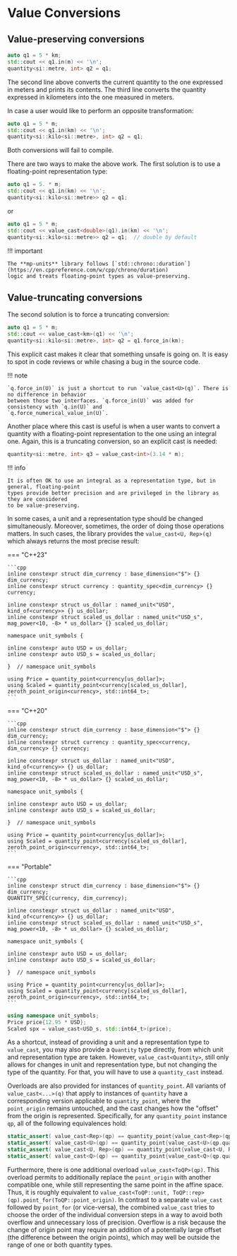 # Value Conversions

## Value-preserving conversions

```cpp
auto q1 = 5 * km;
std::cout << q1.in(m) << '\n';
quantity<si::metre, int> q2 = q1;
```

The second line above converts the current quantity to the one expressed in meters and prints its
contents. The third line converts the quantity expressed in kilometers into the one measured
in meters.

In case a user would like to perform an opposite transformation:

```cpp
auto q1 = 5 * m;
std::cout << q1.in(km) << '\n';
quantity<si::kilo<si::metre>, int> q2 = q1;
```

Both conversions will fail to compile.

There are two ways to make the above work. The first solution is to use a floating-point
representation type:

```cpp
auto q1 = 5. * m;
std::cout << q1.in(km) << '\n';
quantity<si::kilo<si::metre>> q2 = q1;
```

or

```cpp
auto q1 = 5 * m;
std::cout << value_cast<double>(q1).in(km) << '\n';
quantity<si::kilo<si::metre>> q2 = q1;  // double by default
```

!!! important

    The **mp-units** library follows [`std::chrono::duration`](https://en.cppreference.com/w/cpp/chrono/duration)
    logic and treats floating-point types as value-preserving.


## Value-truncating conversions

The second solution is to force a truncating conversion:

```cpp
auto q1 = 5 * m;
std::cout << value_cast<km>(q1) << '\n';
quantity<si::kilo<si::metre>, int> q2 = q1.force_in(km);
```

This explicit cast makes it clear that something unsafe is going on. It is easy to spot in code
reviews or while chasing a bug in the source code.

!!! note

    `q.force_in(U)` is just a shortcut to run `value_cast<U>(q)`. There is no difference in behavior
    between those two interfaces. `q.force_in(U)` was added for consistency with `q.in(U)` and
    `q.force_numerical_value_in(U)`.

Another place where this cast is useful is when a user wants to convert a quantity with
a floating-point representation to the one using an integral one. Again, this is a truncating
conversion, so an explicit cast is needed:

```cpp
quantity<si::metre, int> q3 = value_cast<int>(3.14 * m);
```

!!! info

    It is often OK to use an integral as a representation type, but in general, floating-point
    types provide better precision and are privileged in the library as they are considered
    to be value-preserving.

In some cases, a unit and a representation type should be changed simultaneously. Moreover,
sometimes, the order of doing those operations matters. In such cases, the library provides
the `value_cast<U, Rep>(q)` which always returns the most precise result:

=== "C++23"

    ```cpp
    inline constexpr struct dim_currency : base_dimension<"$"> {} dim_currency;
    inline constexpr struct currency : quantity_spec<dim_currency> {} currency;

    inline constexpr struct us_dollar : named_unit<"USD", kind_of<currency>> {} us_dollar;
    inline constexpr struct scaled_us_dollar : named_unit<"USD_s", mag_power<10, -8> * us_dollar> {} scaled_us_dollar;

    namespace unit_symbols {

    inline constexpr auto USD = us_dollar;
    inline constexpr auto USD_s = scaled_us_dollar;

    }  // namespace unit_symbols

    using Price = quantity_point<currency[us_dollar]>;
    using Scaled = quantity_point<currency[scaled_us_dollar], zeroth_point_origin<currency>, std::int64_t>;
    ```

=== "C++20"

    ```cpp
    inline constexpr struct dim_currency : base_dimension<"$"> {} dim_currency;
    inline constexpr struct currency : quantity_spec<currency, dim_currency> {} currency;

    inline constexpr struct us_dollar : named_unit<"USD", kind_of<currency>> {} us_dollar;
    inline constexpr struct scaled_us_dollar : named_unit<"USD_s", mag_power<10, -8> * us_dollar> {} scaled_us_dollar;

    namespace unit_symbols {

    inline constexpr auto USD = us_dollar;
    inline constexpr auto USD_s = scaled_us_dollar;

    }  // namespace unit_symbols

    using Price = quantity_point<currency[us_dollar]>;
    using Scaled = quantity_point<currency[scaled_us_dollar], zeroth_point_origin<currency>, std::int64_t>;
    ```

=== "Portable"

    ```cpp
    inline constexpr struct dim_currency : base_dimension<"$"> {} dim_currency;
    QUANTITY_SPEC(currency, dim_currency);

    inline constexpr struct us_dollar : named_unit<"USD", kind_of<currency>> {} us_dollar;
    inline constexpr struct scaled_us_dollar : named_unit<"USD_s", mag_power<10, -8> * us_dollar> {} scaled_us_dollar;

    namespace unit_symbols {

    inline constexpr auto USD = us_dollar;
    inline constexpr auto USD_s = scaled_us_dollar;

    }  // namespace unit_symbols

    using Price = quantity_point<currency[us_dollar]>;
    using Scaled = quantity_point<currency[scaled_us_dollar], zeroth_point_origin<currency>, std::int64_t>;
    ```

```cpp
using namespace unit_symbols;
Price price{12.95 * USD};
Scaled spx = value_cast<USD_s, std::int64_t>(price);
```

As a shortcut, instead of providing a unit and a representation type to `value_cast`, you may also provide a
`Quantity` type directly, from which unit and representation type are taken. However, `value_cast<Quantity>`,
still only allows for changes in unit and representation type, but not changing the type of the quantity.
For that, you will have to use a `quantity_cast` instead.

Overloads are also provided for instances of `quantity_point`.
All variants of `value_cast<...>(q)` that apply to instances of `quantity`
have a corresponding version applicable to `quantity_point`, where the `point_origin` remains untouched,
and the cast changes how the "offset" from the origin is represented.
Specifically, for any `quantity_point` instance `qp`, all of the following equivalences hold:
```cpp
static_assert( value_cast<Rep>(qp) == quantity_point{value_cast<Rep>(qp.quantity_from(qp.point_origin)), qp.point_origin} );
static_assert( value_cast<U>(qp) == quantity_point{value_cast<U>(qp.quantity_from(qp.point_origin)), qp.point_origin} );
static_assert( value_cast<U, Rep>(qp) == quantity_point{value_cast<U, Rep>(qp.quantity_from(qp.point_origin)), qp.point_origin} );
static_assert( value_cast<Q>(qp) == quantity_point{value_cast<Q>(qp.quantity_from(qp.point_origin)), qp.point_origin} );
```

Furthermore, there is one additional overload `value_cast<ToQP>(qp)`.
This overload permits to additionally replace the `point_origin` with another compatible one,
while still representing the same point in the affine space.
Thus, it is roughly equivalent to
`value_cast<ToQP::unit, ToQP::rep>(qp).point_for(ToQP::point_origin)`.
In contrast to a separate `value_cast` followed by `point_for` (or vice-versa), the combined
`value_cast` tries to choose the order of the individual conversion steps in a way
to avoid both overflow and unnecessary loss of precision. Overflow is a risk because the change of origin point
may require an addition of a potentially large offset (the difference between the origin points),
which may well be outside the range of one or both quantity types.

